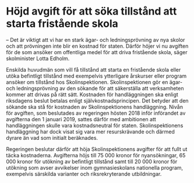 # Höjd avgift för att söka tillstånd att starta fristående skola

– Det är viktigt att vi har en stark ägar- och ledningsprövning av nya skolor och att prövningen inte blir en kostnad för staten. Därför höjer vi nu avgiften för de som ansöker om offentliga medel för att driva fristående skola, säger skolminister Lotta Edholm.

Enskilda huvudmän som vill få tillstånd att starta en fristående skola eller utöka befintligt tillstånd med exempelvis ytterligare årskurser eller program ansöker om tillstånd hos Skolinspektionen. Skolinspektionen gör en ägar- och ledningsprövning av den sökande för att säkerställa att verksamheten kommer att drivas på rätt sätt. Kostnaden för handläggningen ska enligt riksdagens beslut betalas enligt självkostnadsprincipen. Det betyder att den sökande ska stå för kostnaden av Skolinspektionens handläggning. Nivån för avgiften, som beslutades av regeringen hösten 2018 inför införandet av avgifterna den 1 januari 2019, sattes därför med ambitionen att handläggningen skulle vara kostnadsneutral för staten. Skolinspektionens handläggning har dock visat sig vara mer resurskrävande och därmed dyrare än vad som initialt beräknades.

Regeringen beslutar därför att höja Skolinspektionens avgifter för att fullt ut täcka kostnaderna. Avgifterna höjs till 75 000 kronor för nyansökningar, 65 000 kronor för utökning av befintligt tillstånd samt till 20 000 kronor för utökning som avser avvikelser inom gymnasieskolans nationella program, exempelvis särskilda varianter och riksrekryterande utbildningar.
